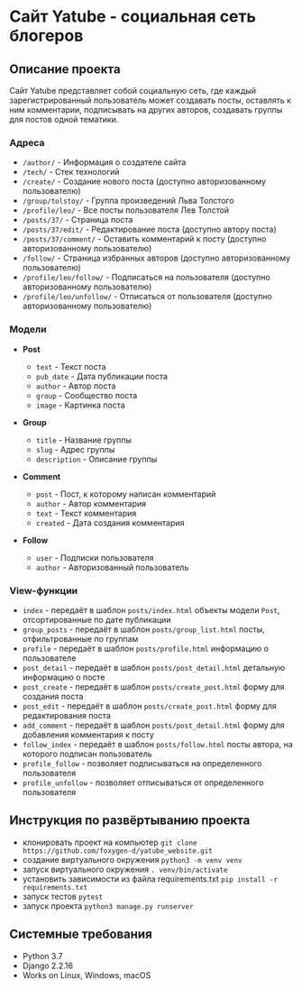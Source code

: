 # Сайт Yatube - социальная сеть блогеров


## Описание проекта

Сайт Yatube представляет собой социальную сеть, где каждый зарегистрированный пользователь может создавать посты, оставлять к ним комментарии, подписывать на других авторов, создавать группы для постов одной тематики.


### Адреса

* `/author/` - Информация о создателе сайта
* `/tech/` - Стек технологий
* `/create/` - Создание нового поста (доступно авторизованному пользователю)
* `/group/tolstoy/` - Группа произведений Льва Толстого
* `/profile/leo/` - Все посты пользователя Лев Толстой
* `/posts/37/` - Страница поста
* `/posts/37/edit/` - Редактирование поста (доступно автору поста)
* `/posts/37/comment/` - Оставить комментарий к посту (доступно авторизованному пользователю)
* `/follow/` - Страница избранных авторов (доступно авторизованному пользователю)
* `/profile/leo/follow/` - Подписаться на пользователя (доступно авторизованному пользователю)
* `/profile/leo/unfollow/` - Отписаться от пользователя (доступно авторизованному пользователю)


### Модели

* **Post**
    * `text` - Текст поста
    * `pub_date` - Дата публикации поста
    * `author` - Автор поста
    * `group` - Сообщество поста
    * `image` - Картинка поста

* **Group**
    * `title` - Название группы
    * `slug` - Адрес группы
    * `description` - Описание группы

* **Comment**
    * `post` - Пост, к которому написан комментарий
    * `author` - Автор комментария
    * `text` - Текст комментария
    * `created` - Дата создания комментария

* **Follow**
    * `user` - Подписки пользователя
    * `author` - Авторизованный пользователь


### View-функции

* `index` - передаёт в шаблон `posts/index.html` объекты модели `Post`, отсортированные по дате публикации
* `group_posts` - передаёт в шаблон `posts/group_list.html` посты, отфильтрованные по группам
* `profile` - передаёт в шаблон `posts/profile.html` информацию о пользователе
* `post_detail` - передаёт в шаблон `posts/post_detail.html` детальную информацию о посте
* `post_create` - передаёт в шаблон `posts/create_post.html` форму для создания поста
* `post_edit` - передаёт в шаблон `posts/create_post.html` форму для редактирования поста
* `add_comment` - передаёт в шаблон `posts/post_detail.html` форму для добавления комментария к посту
* `follow_index` - передаёт в шаблон `posts/follow.html` посты автора, на которого подписан пользователь
* `profile_follow` - позволяет подписываться на определенного пользователя
* `profile_unfollow` - позволяет отписываться от определенного пользователя


## Инструкция по развёртыванию проекта

* клонировать проект на компьютер `git clone https://github.com/foxygen-d/yatube_website.git`
* создание виртуального окружения `python3 -m venv venv`
* запуск виртуального окружения `. venv/bin/activate`
* установить зависимости из файла requirements.txt `pip install -r requirements.txt`
* запуск тестов `pytest`
* запуск проекта `python3 manage.py runserver`


## Системные требования

* Python 3.7
* Django 2.2.16
* Works on Linux, Windows, macOS
